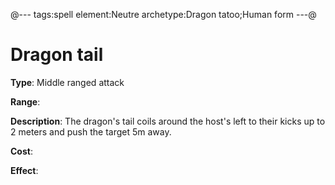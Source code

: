 @---
tags:spell
element:Neutre
archetype:Dragon tatoo;Human form
---@

# Dragon tail

**Type**:
Middle ranged attack

**Range**:

**Description**:
The dragon's tail coils around the host's left to their kicks up to 2 meters and push the target 5m away.

**Cost**:

**Effect**:
